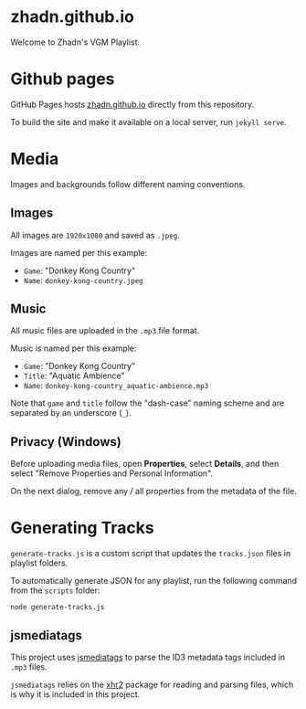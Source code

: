 # zhadn.github.io
Welcome to Zhadn's VGM Playlist.

# Github pages
GitHub Pages hosts [zhadn.github.io](http://zhadn.github.io/) directly from this repository.

To build the site and make it available on a local server, run `jekyll serve`.

# Media
Images and backgrounds follow different naming conventions.

## Images
All images are `1920x1080` and saved as `.jpeg`.

Images are named per this example:

- `Game`: "Donkey Kong Country"
- `Name`: `donkey-kong-country.jpeg`

## Music
All music files are uploaded in the `.mp3` file format.

Music is named per this example:

- `Game`: "Donkey Kong Country"
- `Title`: "Aquatic Ambience"
- `Name`: `donkey-kong-country_aquatic-ambience.mp3`

Note that `game` and `title` follow the "dash-case" naming scheme and are separated by an underscore (`_`).

## Privacy (Windows)
Before uploading media files, open **Properties**, select **Details**, and then select "Remove Properties and Personal Information". 

On the next dialog, remove any / all properties from the metadata of the file.

# Generating Tracks
`generate-tracks.js` is a custom script that updates the `tracks.json` files in playlist folders.

To automatically generate JSON for any playlist, run the following command from the `scripts` folder:

```
node generate-tracks.js
```

## jsmediatags
This project uses [jsmediatags](https://github.com/aadsm/jsmediatags) to parse the ID3 metadata tags included in `.mp3` files.

`jsmediatags` relies on the [xhr2](https://www.npmjs.com/package/xhr2) package for reading and parsing files, which is why it is included in this project.
